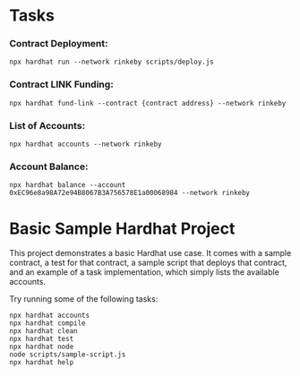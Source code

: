 # Tasks

### Contract Deployment:
```npx hardhat run --network rinkeby scripts/deploy.js```

### Contract LINK Funding:
```npx hardhat fund-link --contract {contract address} --network rinkeby```

### List of Accounts:
```npx hardhat accounts --network rinkeby```

### Account Balance:
```npx hardhat balance --account 0xEC96e8a98A72e94B8067B3A756578E1a00068984 --network rinkeby```

# Basic Sample Hardhat Project

This project demonstrates a basic Hardhat use case. It comes with a sample contract, a test for that contract, a sample script that deploys that contract, and an example of a task implementation, which simply lists the available accounts.

Try running some of the following tasks:

```shell
npx hardhat accounts
npx hardhat compile
npx hardhat clean
npx hardhat test
npx hardhat node
node scripts/sample-script.js
npx hardhat help
```
